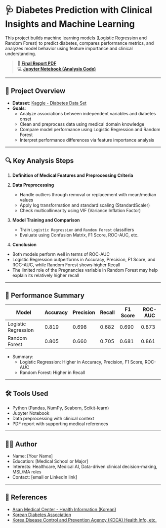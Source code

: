 # 🩺 Diabetes Prediction with Clinical Insights and Machine Learning

This project builds machine learning models (Logistic Regression and Random Forest) to predict diabetes, compares performance metrics, and analyzes model behavior using feature importance and clinical understanding.

> 📄 **[Final Report PDF](./Diabetes_Prediction_Report.pdf)**  
> 💻 **[Jupyter Notebook (Analysis Code)](./Diabetes_Prediction.ipynb)**

---

## 📌 Project Overview

- **Dataset**: [Kaggle - Diabetes Data Set](https://www.kaggle.com/datasets/mathchi/diabetes-data-set)
- **Goals**:  
  - Analyze associations between independent variables and diabetes onset  
  - Clean and preprocess data using medical domain knowledge  
  - Compare model performance using Logistic Regression and Random Forest  
  - Interpret performance differences via feature importance analysis

---

## 🔍 Key Analysis Steps

1. **Definition of Medical Features and Preprocessing Criteria**

2. **Data Preprocessing**  
   - Handle outliers through removal or replacement with mean/median values  
   - Apply log transformation and standard scaling (StandardScaler)  
   - Check multicollinearity using VIF (Variance Inflation Factor)

3. **Model Training and Comparison**  
   - Train `Logistic Regression` and `Random Forest` classifiers  
   - Evaluate using Confusion Matrix, F1 Score, ROC-AUC, etc.

4. **Conclusion**

  - Both models perform well in terms of ROC-AUC  
  - Logistic Regression outperforms in Accuracy, Precision, F1 Score, and ROC-AUC, while Random Forest shows higher Recall  
  - The limited role of the Pregnancies variable in Random Forest may help explain its relatively higher recall

---

## 🧠 Performance Summary

| Model                | Accuracy | Precision | Recall | F1 Score | ROC-AUC |
|---------------------|----------|-----------|--------|----------|---------|
| Logistic Regression | 0.819    | 0.698     | 0.682  | 0.690    | 0.873   |
| Random Forest       | 0.805    | 0.660     | 0.705  | 0.681    | 0.861   |

- Summary:
  - Logistic Regression: Higher in Accuracy, Precision, F1 Score, ROC-AUC
  - Random Forest: Higher in Recall

---

## 🛠 Tools Used

- Python (Pandas, NumPy, Seaborn, Scikit-learn)
- Jupyter Notebook
- Data preprocessing with clinical context
- PDF report with supporting medical references

---

## 👩‍⚕️ Author

- Name: [Your Name]  
- Education: [Medical School or Major]  
- Interests: Healthcare, Medical AI, Data-driven clinical decision-making, MSL/MA roles  
- Contact: [email or LinkedIn link]

---

## 📎 References

- [Asan Medical Center - Health Information (Korean)](https://www.amc.seoul.kr/)
- [Korean Diabetes Association](https://www.diabetes.or.kr/)
- [Korea Disease Control and Prevention Agency (KDCA) Health Info, etc.](https://health.kdca.go.kr/)
